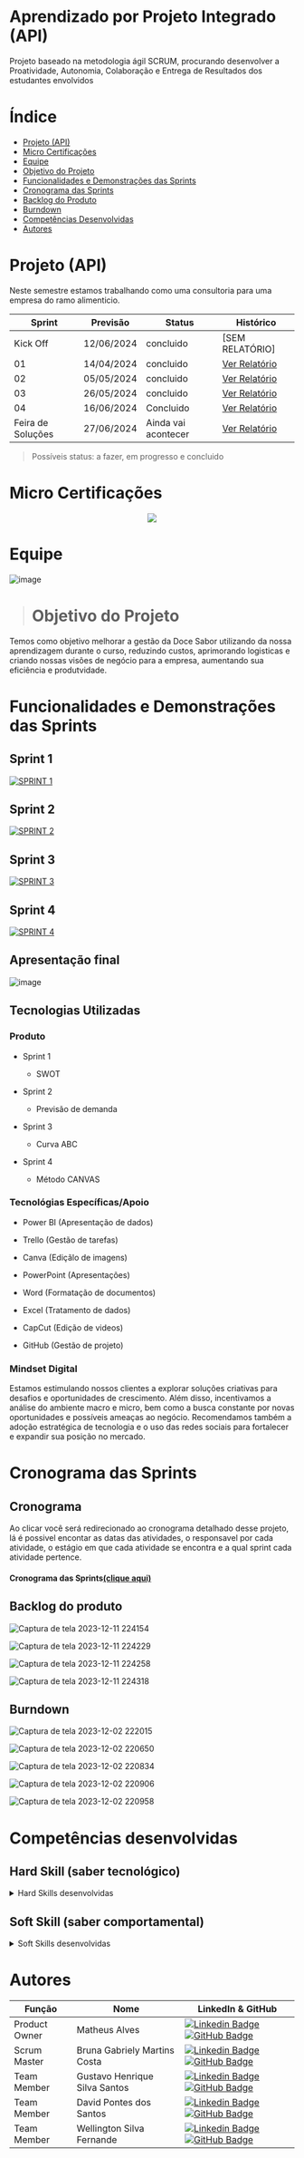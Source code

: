 # Aprendizado por Projeto Integrado (API)

Projeto baseado na metodologia ágil SCRUM, procurando desenvolver a Proatividade, Autonomia, Colaboração e Entrega de Resultados dos estudantes envolvidos

# Índice

* [Projeto (API)](#projeto-api)
* [Micro Certificações](#micro-certificações)
* [Equipe](#equipe)
* [Objetivo do Projeto](#objetivo-do-projeto)
* [Funcionalidades e Demonstrações das Sprints](#funcionalidades-e-demonstrações-das-sprints)
* [Cronograma das Sprints](#cronograma-das-sprints)
* [Backlog do Produto](#backlog-do-produto)
* [Burndown](#burndown)
* [Competências Desenvolvidas](#competências-desenvolvidas)
* [Autores](#autores)
  
# Projeto (API) 
Neste semestre estamos trabalhando como uma consultoria para uma empresa do ramo alimenticio.

Sprint | Previsão | Status| Histórico|
|------|--------|------|--------|
|Kick Off | 12/06/2024 | concluido| [SEM RELATÓRIO] | 
|01 | 14/04/2024 | concluido| [Ver Relatório](https://youtu.be/EpmCNdbbi4A) | 
|02|  05/05/2024| concluido |[Ver Relatório](https://youtu.be/JgZMVH1_BYg) | 
|03| 26/05/2024 | concluido|[Ver Relatório](https://youtu.be/2pe3XZPupM0) | 
|04| 16/06/2024 | Concluido |[Ver Relatório](https://youtu.be/xu8rhoBnntw) |
|Feira de Soluções|27/06/2024 | Ainda vai acontecer |[Ver Relatório]() | 

> Possíveis status: a fazer, em progresso e concluido

# Micro Certificações
<p align="center">
 <img src="https://img.shields.io/badge/STATUS-EM_PROGRESSO-yellow"/>
</p>

# Equipe

![image](https://github.com/xXTavaroviskXx/GESTECH/assets/168144175/2047e622-4ffe-48f2-9235-dff7f5427ea3)




># Objetivo do Projeto

Temos como objetivo melhorar a gestão da Doce Sabor utilizando da nossa aprendizagem durante o curso, reduzindo custos, aprimorando logisticas e criando nossas visões de negócio para a empresa, aumentando sua eficiência e produtvidade.

# Funcionalidades e Demonstrações das Sprints

## Sprint 1

[![SPRINT 1](https://img.youtube.com/vi/EpmCNdbbi4A/0.jpg)](https://youtu.be/EpmCNdbbi4A)

## Sprint 2

[![SPRINT 2](https://img.youtube.com/vi/JgZMVH1_BYg/0.jpg)](https://youtu.be/EpmCNdbbi4A)


## Sprint 3

[![SPRINT 3](https://img.youtube.com/vi/2pe3XZPupM0/0.jpg)](https://youtu.be/2pe3XZPupM0)


## Sprint 4

[![SPRINT 4](https://img.youtube.com/vi/xu8rhoBnntw/0.jpg)](https://youtu.be/xu8rhoBnntw)


## Apresentação final

![image](https://github.com/xXTavaroviskXx/GESTECH/assets/168144175/12be2130-9ae8-426e-bc45-029e8af3d2a5)



## Tecnologias Utilizadas
### Produto 
* Sprint 1

  - SWOT

* Sprint 2

  - Previsão de demanda

* Sprint 3

  - Curva ABC

* Sprint 4

  - Método CANVAS

### Tecnológias Específicas/Apoio


* Power BI (Apresentação de dados)
  
* Trello (Gestão de tarefas)

* Canva (Ediçãlo de imagens)

* PowerPoint (Apresentações)

* Word (Formatação de documentos)

* Excel (Tratamento de dados)

* CapCut (Edição de videos)

* GitHub (Gestão de projeto)

 
  
### Mindset Digital

Estamos estimulando nossos clientes a explorar soluções criativas para desafios e oportunidades de crescimento. Além disso, incentivamos a análise do ambiente macro e micro, bem como a busca constante por novas oportunidades e possíveis ameaças ao negócio. Recomendamos também a adoção estratégica de tecnologia e o uso das redes sociais para fortalecer e expandir sua posição no mercado.

# Cronograma das Sprints

## Cronograma
Ao clicar você será redirecionado ao cronograma detalhado desse projeto, lá é possivel encontar as datas das atividades, o responsavel por cada atividade, o estágio em que cada atividade se encontra e a qual sprint cada atividade pertence.

#### Cronograma das Sprints[(clique aqui)](https://github.com/users/Fox-Six-consultoria/projects/1)


## Backlog do produto


![Captura de tela 2023-12-11 224154](https://github.com/Fox-Six-consultoria/Sprints/assets/141972941/52e0a412-373a-410c-9cce-11b48dd6d814)


![Captura de tela 2023-12-11 224229](https://github.com/Fox-Six-consultoria/Sprints/assets/141972941/468c7852-570a-40ac-a27a-1f5ee36f2505)


![Captura de tela 2023-12-11 224258](https://github.com/Fox-Six-consultoria/Sprints/assets/141972941/c420d30b-a71e-4266-b26f-0d649753e45d)


![Captura de tela 2023-12-11 224318](https://github.com/Fox-Six-consultoria/Sprints/assets/141972941/edce6bf9-4602-418e-a277-d196fcb85799)


## Burndown

![Captura de tela 2023-12-02 222015](https://github.com/Fox-Six-consultoria/Sprints/assets/141972941/04a19f31-affa-437f-9c5b-0d75f551cb3f)


![Captura de tela 2023-12-02 220650](https://github.com/Fox-Six-consultoria/Sprints/assets/141972941/abaebf6d-12e0-4810-9890-50ab6bb57f82)


![Captura de tela 2023-12-02 220834](https://github.com/Fox-Six-consultoria/Sprints/assets/141972941/84a01163-2f01-4f08-b691-043668ffe119)


![Captura de tela 2023-12-02 220906](https://github.com/Fox-Six-consultoria/Sprints/assets/141972941/dc3fb165-886d-46e9-8ccd-3a905bdcc7dc)


![Captura de tela 2023-12-02 220958](https://github.com/Fox-Six-consultoria/Sprints/assets/141972941/d8254fae-1c54-4e56-abd2-a09008fc6908)


## 

# Competências desenvolvidas

## Hard Skill (saber tecnológico)
<details> 
<summary>Hard Skills desenvolvidas</summary>
  
| Tecnologia/Metodologia | Classificação |
| ---------------------- | ------------- |
|Informática  | ★ ★ ★ ★ ★ ★ ★ ★ ☆ ☆ |
|SWOT e BrainStorm | ★ ★ ★ ★ ★ ★ ★ ★ ★ ★ |
|Previsão de demanda  | ★ ★ ★ ★ ★ ★ ★ ★ ★ ☆ |
|Curva ABC | ★ ★ ★ ★ ★ ★ ★ ★ ☆ ☆ |
|Método CANVA | ★ ★ ★ ★ ★ ★ ★ ★ ☆ ☆ |
 
</details>

## Soft Skill (saber comportamental)
<details>
<summary>Soft Skills desenvolvidas</summary>

| Habilidades | Classificação |
| ---------------------- | ------------- |
|Busca por execelência  | ★ ★ ★ ★ ★ ★ ★ ★ ★ ☆ |
|Cooperação  | ★ ★ ★ ★ ★ ★ ★ ☆ ☆ ☆ |
|Self learning  | ★ ★ ★ ★ ★ ★ ★ ★ ★ ☆ |
|Respeito  | ★ ★ ★ ★ ★ ★ ★ ★ ★ ★ |
|Cumprimento de prazos  | ★ ★ ★ ★ ★ ★ ★ ★ ☆ ☆ |
|Perserverança  | ★ ★ ★ ★ ★ ★ ★ ★ ★ ★ |

</details>


# Autores
| Função | Nome |  LinkedIn & GitHub |
| - | - | - |
|Product Owner|Matheus Alves | [![Linkedin Badge](https://img.shields.io/badge/Linkedin-blue?style=flat-square&logo=Linkedin&logoColor=white)]() [![GitHub Badge](https://img.shields.io/badge/GitHub-111217?style=flat-square&logo=github&logoColor=white)]()|
|Scrum Master|Bruna Gabriely Martins Costa | [![Linkedin Badge](https://img.shields.io/badge/Linkedin-blue?style=flat-square&logo=Linkedin&logoColor=white)](https://www.linkedin.com/in/bruna-martins-081293266?utm_source=share&utm_campaign=share_via&utm_content=profile&utm_medium=android_app) [![GitHub Badge](https://img.shields.io/badge/GitHub-111217?style=flat-square&logo=github&logoColor=white)]()|
|Team Member|Gustavo Henrique Silva Santos| [![Linkedin Badge](https://img.shields.io/badge/Linkedin-blue?style=flat-square&logo=Linkedin&logoColor=white)]() [![GitHub Badge](https://img.shields.io/badge/GitHub-111217?style=flat-square&logo=github&logoColor=white)]()|
|Team Member|David Pontes dos Santos | [![Linkedin Badge](https://img.shields.io/badge/Linkedin-blue?style=flat-square&logo=Linkedin&logoColor=white)]() [![GitHub Badge](https://img.shields.io/badge/GitHub-111217?style=flat-square&logo=github&logoColor=white)]()|
|Team Member|Wellington Silva Fernande | [![Linkedin Badge](https://img.shields.io/badge/Linkedin-blue?style=flat-square&logo=Linkedin&logoColor=white)]() [![GitHub Badge](https://img.shields.io/badge/GitHub-111217?style=flat-square&logo=github&logoColor=white)]()|

